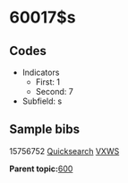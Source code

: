 # 60017$s

## Codes

-   Indicators
    -   First: 1
    -   Second: 7
-   Subfield: s

## Sample bibs

15756752 [Quicksearch](https://search.library.yale.edu/catalog/15756752) [VXWS](http://prodorbis.library.yale.edu:7014/vxws/GetHoldingsService?bibId=15756752)

**Parent topic:**[600](../../tags/600/600.md)

